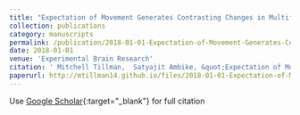 ```yaml
---
title: "Expectation of Movement Generates Contrasting Changes in Multifinger Synergies in Young and Older Adults"
collection: publications
category: manuscripts
permalink: /publication/2018-01-01-Expectation-of-Movement-Generates-Contrasting-Changes-in-Multifinger-Synergies-in-Young-and-Older-Adults
date: 2018-01-01
venue: 'Experimental Brain Research'
citation: ' Mitchell Tillman,  Satyajit Ambike, &quot;Expectation of Movement Generates Contrasting Changes in Multifinger Synergies in Young and Older Adults.&quot; Experimental Brain Research, 2018.'
paperurl: http://mtillman14.github.io/files/2018-01-01-Expectation-of-Movement-Generates-Contrasting-Changes-in-Multifinger-Synergies-in-Young-and-Older-Adults.pdf
---
```

Use [Google Scholar](https://scholar.google.com/scholar?q=Expectation+of+Movement+Generates+Contrasting+Changes+in+Multifinger+Synergies+in+Young+and+Older+Adults){:target="_blank"} for full citation